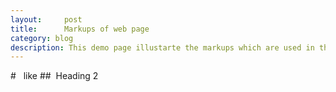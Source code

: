 ```yaml
---
layout:     post
title:      Markups of web page
category: blog
description: This demo page illustarte the markups which are used in this blog. 
---
```


#   like
##  Heading 2
